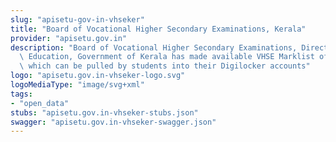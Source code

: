 ```yaml
---
slug: "apisetu-gov-in-vhseker"
title: "Board of Vocational Higher Secondary Examinations, Kerala"
provider: "apisetu.gov.in"
description: "Board of Vocational Higher Secondary Examinations, Directorate of General\
  \ Education, Government of Kerala has made available VHSE Marklist of  MARCH 2020,\
  \ which can be pulled by students into their Digilocker accounts"
logo: "apisetu.gov.in-vhseker-logo.svg"
logoMediaType: "image/svg+xml"
tags:
- "open_data"
stubs: "apisetu.gov.in-vhseker-stubs.json"
swagger: "apisetu.gov.in-vhseker-swagger.json"
---
```

